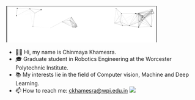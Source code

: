 [<img src="https://github.com/Chinmayak1197/Chinmayak1197/blob/4f71dbfa78d4ef95c194c3e88acc93f96e451b62/intro.gif" alt="👋 Hi there! I'm Chinmaya Khamesra | https://chinmayak1197.github.io" title="👋 Hi there! I'm Chinmaya Khamesra | https://chinmayak1197.github.io"/>](https://chinmayak1197.github.io/)

- 👋🏽 Hi, my name is Chinmaya Khamesra.
- 🎓 Graduate student in Robotics Engineering at the Worcester Polytechnic Institute. 
- 📚 My interests lie in the field of Computer vision, Machine and Deep Learning.
- 📫 How to reach me: ckhamesra@wpi.edu.in 
<a href="https://www.linkedin.com/in/ckhamesra1197/"><img src="https://img.shields.io/badge/LinkedIn-0077B5?style=for-the-badge&logo=linkedin&logoColor=white"></a>
